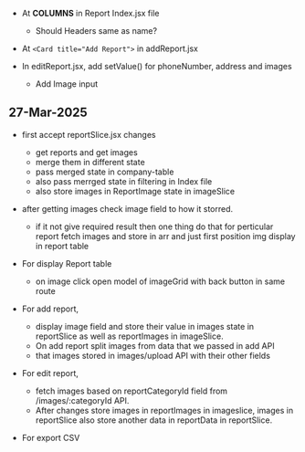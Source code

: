- At **COLUMNS** in Report Index.jsx file
    - Should Headers same as name?

- At  `<Card title="Add Report">` in addReport.jsx 

- In editReport.jsx, add setValue() for phoneNumber, address and images
    - Add Image input 


## 27-Mar-2025
- first accept reportSlice.jsx changes
    - get reports and get images
    - merge them in different state
    - pass merged state in company-table
    - also pass merrged state in filtering in Index file
    - also store images in ReportImage state in imageSlice

- after getting images check image field to how it storred.
    - if it not give required result then one thing do  that for perticular report fetch images and store in arr and just first position img display in report table

- For display Report table
    - on image click open model of imageGrid with back button in same route

- For add report,
    - display image field and store their value in images state in reportSlice as well as reportImages in imageSlice.
    - On add report split images from data that we passed in add API
    - that images stored in images/upload API with their other fields

- For edit report,
    - fetch images based on reportCategoryId field from /images/:categoryId API.
    - After changes store images in reportImages in imageslice, images in reportSlice also store another data in reportData in reportSlice. 

- For export CSV